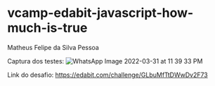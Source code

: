 # vcamp-edabit-javascript-how-much-is-true
 Matheus Felipe da Silva Pessoa
 
 Captura dos testes:
![WhatsApp Image 2022-03-31 at 11 39 33 PM](https://user-images.githubusercontent.com/94620699/161186551-3a6c4778-ac9d-4e5c-843d-5144e57024f7.jpeg)

Link do desafio:
https://edabit.com/challenge/GLbuMfTtDWwDv2F73
